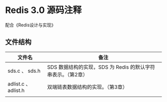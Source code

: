 # Redis 3.0 源码注释

配合《Redis设计与实现》



## 文件结构

| 文件名               | 备注                                                         |
| -------------------- | ------------------------------------------------------------ |
| sds.c 、 sds.h       | SDS 数据结构的实现，SDS 为 Redis 的默认字符串表示。（第2章） |
| adlist.c 、 adlist.h | 双端链表数据结构的实现。（第3章）                            |
|                      |                                                              |
